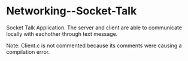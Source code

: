 # Networking--Socket-Talk
Socket Talk Application. The server and client are able to communicate locally with eachother through text message.

Note: Client.c is not commented because its comments were causing a
compilation error.
